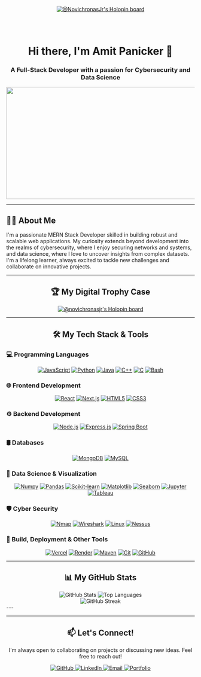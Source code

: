 <div align="center">

[![@NovichronasJr's Holopin board](https://holopin.me/novichronasjr)](https://holopin.io/@novichronasjr)


<br>
<br>

<h1>
  Hi there, I'm Amit Panicker 👋
</h1>

<h3>A Full-Stack Developer with a passion for Cybersecurity and Data Science</h3>

<img src="https://media.giphy.com/media/v1.Y2lkPTc5MGI3NjExOW82Z3R3ejJtd2J1N2RnbjZ0dGZtYzM3c2YwdXlwdW14ejVtbW81aiZlcD12MV9pbnRlcm5hbF9naWZfYnlfaWQmY3Q9Zw/qgQUggACpCjo6gpNYB/giphy.gif" width="600" height="300"/>

</div>

---

## 👨‍💻 About Me

I'm a passionate MERN Stack Developer skilled in building robust and scalable web applications. My curiosity extends beyond development into the realms of cybersecurity, where I enjoy securing networks and systems, and data science, where I love to uncover insights from complex datasets. I'm a lifelong learner, always excited to tackle new challenges and collaborate on innovative projects.

---

<div align="center">
  <h2>🏆 My Digital Trophy Case</h2>
  <a href="https://holopin.io/@novichronasjr">
    <img src="https://holopin.io/api/user/board?user=novichronasjr" alt="@novichronasjr's Holopin board" />
  </a>
</div>

---

<div align="center">
  <h2>🛠️ My Tech Stack & Tools</h2>
</div>

### 💻 Programming Languages
<p align="center">
  <a href="#"><img src="https://img.shields.io/badge/JavaScript-F7DF1E?style=for-the-badge&logo=javascript&logoColor=black" alt="JavaScript"></a>
  <a href="#"><img src="https://img.shields.io/badge/Python-3776AB?style=for-the-badge&logo=python&logoColor=white" alt="Python"></a>
  <a href="#"><img src="https://img.shields.io/badge/Java-ED8B00?style=for-the-badge&logo=openjdk&logoColor=white" alt="Java"></a>
  <a href="#"><img src="https://img.shields.io/badge/C++-00599C?style=for-the-badge&logo=c%2B%2B&logoColor=white" alt="C++"></a>
  <a href="#"><img src="https://img.shields.io/badge/C-A8B9CC?style=for-the-badge&logo=c&logoColor=black" alt="C"></a>
  <a href="#"><img src="https://img.shields.io/badge/Bash-4EAA25?style=for-the-badge&logo=gnubash&logoColor=white" alt="Bash"></a>
</p>

### 🌐 Frontend Development
<p align="center">
  <a href="#"><img src="https://img.shields.io/badge/React-20232A?style=for-the-badge&logo=react&logoColor=61DAFB" alt="React"></a>
  <a href="#"><img src="https://img.shields.io/badge/Next.js-000000?style=for-the-badge&logo=nextdotjs&logoColor=white" alt="Next.js"></a>
  <a href="#"><img src="https://img.shields.io/badge/HTML5-E34F26?style=for-the-badge&logo=html5&logoColor=white" alt="HTML5"></a>
  <a href="#"><img src="https://img.shields.io/badge/CSS3-1572B6?style=for-the-badge&logo=css3&logoColor=white" alt="CSS3"></a>
</p>

### ⚙️ Backend Development
<p align="center">
  <a href="#"><img src="https://img.shields.io/badge/Node.js-339933?style=for-the-badge&logo=nodedotjs&logoColor=white" alt="Node.js"></a>
  <a href="#"><img src="https://img.shields.io/badge/Express.js-000000?style=for-the-badge&logo=express&logoColor=white" alt="Express.js"></a>
  <a href="#"><img src="https://img.shields.io/badge/Spring_Boot-6DB33F?style=for-the-badge&logo=spring-boot&logoColor=white" alt="Spring Boot"></a>
</p>

### 🛢️ Databases
<p align="center">
  <a href="#"><img src="https://img.shields.io/badge/MongoDB-4EA94B?style=for-the-badge&logo=mongodb&logoColor=white" alt="MongoDB"></a>
  <a href="#"><img src="https://img.shields.io/badge/MySQL-4479A1?style=for-the-badge&logo=mysql&logoColor=white" alt="MySQL"></a>
</p>

### 🔬 Data Science & Visualization
<p align="center">
  <a href="#"><img src="https://img.shields.io/badge/Numpy-013243?style=for-the-badge&logo=numpy&logoColor=white" alt="Numpy"></a>
  <a href="#"><img src="https://img.shields.io/badge/Pandas-150458?style=for-the-badge&logo=pandas&logoColor=white" alt="Pandas"></a>
  <a href="#"><img src="https://img.shields.io/badge/scikit--learn-F7931E?style=for-the-badge&logo=scikit-learn&logoColor=white" alt="Scikit-learn"></a>
  <a href="#"><img src="https://img.shields.io/badge/Matplotlib-3776AB?style=for-the-badge&logo=matplotlib&logoColor=white" alt="Matplotlib"></a>
  <a href="#"><img src="https://img.shields.io/badge/Seaborn-3776AB?style=for-the-badge&logo=seaborn&logoColor=white" alt="Seaborn"></a>
  <a href="#"><img src="https://img.shields.io/badge/Jupyter-F37626?style=for-the-badge&logo=Jupyter&logoColor=white" alt="Jupyter"></a>
  <a href="#"><img src="https://img.shields.io/badge/Tableau-E97627?style=for-the-badge&logo=tableau&logoColor=white" alt="Tableau"></a>
</p>

### 🛡️ Cyber Security
<p align="center">
  <a href="#"><img src="https://img.shields.io/badge/Nmap-000000?style=for-the-badge&logo=nmap&logoColor=white" alt="Nmap"></a>
  <a href="#"><img src="https://img.shields.io/badge/Wireshark-1679A7?style=for-the-badge&logo=wireshark&logoColor=white" alt="Wireshark"></a>
  <a href="#"><img src="https://img.shields.io/badge/Linux-FCC624?style=for-the-badge&logo=linux&logoColor=black" alt="Linux"></a>
  <a href="#"><img src="https://img.shields.io/badge/Nessus-00A4EF?style=for-the-badge&logo=nessus&logoColor=white" alt="Nessus"></a>
</p>

### 🚀 Build, Deployment & Other Tools
<p align="center">
  <a href="#"><img src="https://img.shields.io/badge/Vercel-000000?style=for-the-badge&logo=vercel&logoColor=white" alt="Vercel"></a>
  <a href="#"><img src="https://img.shields.io/badge/Render-46E3B7?style=for-the-badge&logo=render&logoColor=white" alt="Render"></a>
  <a href="#"><img src="https://img.shields.io/badge/Maven-C71A36?style=for-the-badge&logo=apachemaven&logoColor=white" alt="Maven"></a>
  <a href="#"><img src="https://img.shields.io/badge/Git-F05032?style=for-the-badge&logo=git&logoColor=white" alt="Git"></a>
  <a href="#"><img src="https://img.shields.io/badge/GitHub-181717?style=for-the-badge&logo=github&logoColor=white" alt="GitHub"></a>
</p>

---
<div align="center">
  <h2>📊 My GitHub Stats</h2>
  <img src="https://github-readme-stats.vercel.app/api?username=NovichronasJr&show_icons=true&theme=radical&hide_border=true&include_all_commits=true&count_private=true" alt="GitHub Stats" />
  <img src="https://github-readme-stats.vercel.app/api/top-langs/?username=NovichronasJr&layout=compact&theme=radical&hide_border=true" alt="Top Languages" />
  <br>
  <img src="https://github-readme-streak-stats.herokuapp.com/?user=NovichronasJr&theme=radical&hide_border=true" alt="GitHub Streak" />
</div>
---

---

<div align="center">
  <h2>📫 Let's Connect!</h2>
  <p>I'm always open to collaborating on projects or discussing new ideas. Feel free to reach out!</p>
  <p>
    <a href="https://github.com/NovichronasJr" target="_blank">
      <img src="https://img.shields.io/badge/GitHub-181717?style=for-the-badge&logo=github&logoColor=white" alt="GitHub">
    </a>
    <a href="https://linkedin.com/in/YOUR_LINKEDIN_NovichronasJr" target="_blank">
      <img src="https://img.shields.io/badge/LinkedIn-0A66C2?style=for-the-badge&logo=linkedin&logoColor=white" alt="LinkedIn">
    </a>
    <a href="mailto:amitpanicker2004@gmail.com">
      <img src="https://img.shields.io/badge/Email-D14836?style=for-the-badge&logo=gmail&logoColor=white" alt="Email">
    </a>
    <a href="YOUR_PORTFOLIO_URL" target="_blank">
      <img src="https://img.shields.io/badge/Portfolio-000000?style=for-the-badge&logo=About.me&logoColor=white" alt="Portfolio">
    </a>
  </p>
</div>
